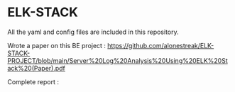 # ELK-STACK
All the yaml and config files are included in this repository.

Wrote a paper on this BE project : https://github.com/alonestreak/ELK-STACK-PROJECT/blob/main/Server%20Log%20Analysis%20Using%20ELK%20Stack%20(Paper).pdf

Complete report : 
